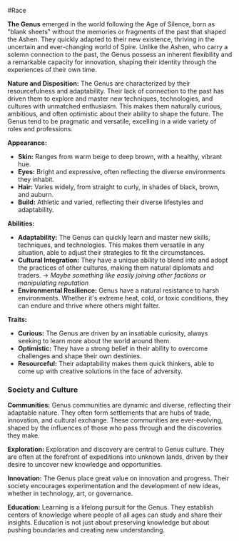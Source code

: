 #Race 

**The Genus** emerged in the world following the Age of Silence, born as "blank sheets" without the memories or fragments of the past that shaped the Ashen. They quickly adapted to their new existence, thriving in the uncertain and ever-changing world of Spire. Unlike the Ashen, who carry a solemn connection to the past, the Genus possess an inherent flexibility and a remarkable capacity for innovation, shaping their identity through the experiences of their own time.

**Nature and Disposition:** The Genus are characterized by their resourcefulness and adaptability. Their lack of connection to the past has driven them to explore and master new techniques, technologies, and cultures with unmatched enthusiasm. This makes them naturally curious, ambitious, and often optimistic about their ability to shape the future. The Genus tend to be pragmatic and versatile, excelling in a wide variety of roles and professions.

**Appearance:**

- **Skin:** Ranges from warm beige to deep brown, with a healthy, vibrant hue.
- **Eyes:** Bright and expressive, often reflecting the diverse environments they inhabit.
- **Hair:** Varies widely, from straight to curly, in shades of black, brown, and auburn.
- **Build:** Athletic and varied, reflecting their diverse lifestyles and adaptability.

**Abilities:**

- **Adaptability:** The Genus can quickly learn and master new skills, techniques, and technologies. This makes them versatile in any situation, able to adjust their strategies to fit the circumstances.
- **Cultural Integration:** They have a unique ability to blend into and adopt the practices of other cultures, making them natural diplomats and traders. -> *Maybe something like easily joining other factions or manipulating reputation*
- **Environmental Resilience:** Genus have a natural resistance to harsh environments. Whether it's extreme heat, cold, or toxic conditions, they can endure and thrive where others might falter.

**Traits:**

- **Curious:** The Genus are driven by an insatiable curiosity, always seeking to learn more about the world around them.
- **Optimistic:** They have a strong belief in their ability to overcome challenges and shape their own destinies.
- **Resourceful:** Their adaptability makes them quick thinkers, able to come up with creative solutions in the face of adversity.

### Society and Culture

**Communities:** Genus communities are dynamic and diverse, reflecting their adaptable nature. They often form settlements that are hubs of trade, innovation, and cultural exchange. These communities are ever-evolving, shaped by the influences of those who pass through and the discoveries they make.

**Exploration:** Exploration and discovery are central to Genus culture. They are often at the forefront of expeditions into unknown lands, driven by their desire to uncover new knowledge and opportunities.

**Innovation:** The Genus place great value on innovation and progress. Their society encourages experimentation and the development of new ideas, whether in technology, art, or governance.

**Education:** Learning is a lifelong pursuit for the Genus. They establish centers of knowledge where people of all ages can study and share their insights. Education is not just about preserving knowledge but about pushing boundaries and creating new understanding.